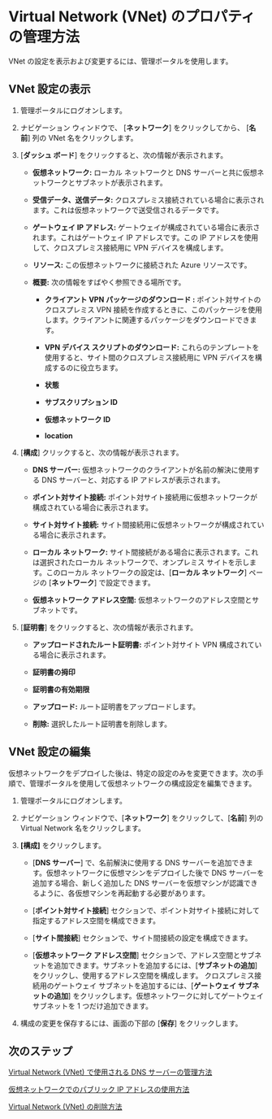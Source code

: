 <properties 
   pageTitle="Virtual Network (VNet) のプロパティの管理方法"
   description="仮想ネットワークの設定を表示および編集する方法を学習します。"
   services="virtual-network"
   documentationCenter="na"
   authors="telmosampaio"
   manager="carolz"
   editor="tysonn" />
<tags 
   ms.service="virtual-network"
   ms.devlang="na"
   ms.topic="article"
   ms.tgt_pltfrm="na"
   ms.workload="infrastructure-services"
   ms.date="06/08/2015"
   ms.author="telmos" />

# Virtual Network (VNet) のプロパティの管理方法
VNet の設定を表示および変更するには、管理ポータルを使用します。

## VNet 設定の表示

1. 管理ポータルにログオンします。

1. ナビゲーション ウィンドウで、 [**ネットワーク**] をクリックしてから、 [**名前**] 列の VNet 名をクリックします。

1. [**ダッシュ ボード**] をクリックすると、次の情報が表示されます。

	- **仮想ネットワーク:** ローカル ネットワークと DNS サーバーと共に仮想ネットワークとサブネットが表示されます。

	- **受信データ、送信データ:** クロスプレミス接続されている場合に表示されます。これは仮想ネットワークで送受信されるデータです。

	- **ゲートウェイ IP アドレス:** ゲートウェイが構成されている場合に表示されます。これはゲートウェイ IP アドレスです。この IP アドレスを使用して、クロスプレミス接続用に VPN デバイスを構成します。

	- **リソース:** この仮想ネットワークに接続された Azure リソースです。

	- **概要:** 次の情報をすばやく参照できる場所です。

		- **クライアント VPN パッケージのダウンロード :** ポイント対サイトのクロスプレミス VPN 接続を作成するときに、このパッケージを使用します。クライアントに関連するパッケージをダウンロードできます。

		- **VPN デバイス スクリプトのダウンロード:** これらのテンプレートを使用すると、サイト間のクロスプレミス接続用に VPN デバイスを構成するのに役立ちます。

		- **状態**

		- **サブスクリプション ID**
		
		- **仮想ネットワーク ID**
		
		- **location**

1. [**構成**] クリックすると、次の情報が表示されます。

	- **DNS サーバー:** 仮想ネットワークのクライアントが名前の解決に使用する DNS サーバーと、対応する IP アドレスが表示されます。

	- **ポイント対サイト接続:** ポイント対サイト接続用に仮想ネットワークが構成されている場合に表示されます。

	- **サイト対サイト接続:** サイト間接続用に仮想ネットワークが構成されている場合に表示されます。

	- **ローカル ネットワーク:** サイト間接続がある場合に表示されます。これは選択されたローカル ネットワークで、オンプレミス サイトを示します。このローカル ネットワークの設定は、[**ローカル ネットワーク**] ページの [**ネットワーク**] で設定できます。
	
	- **仮想ネットワーク アドレス空間:** 仮想ネットワークのアドレス空間とサブネットです。

1. [**証明書**] をクリックすると、次の情報が表示されます。

	- **アップロードされたルート証明書:** ポイント対サイト VPN 構成されている場合に表示されます。
	
	- **証明書の拇印**
	
	- **証明書の有効期限**
	
	- **アップロード:** ルート証明書をアップロードします。
	
	- **削除:** 選択したルート証明書を削除します。

## VNet 設定の編集

仮想ネットワークをデプロイした後は、特定の設定のみを変更できます。次の手順で、管理ポータルを使用して仮想ネットワークの構成設定を編集できます。

1. 管理ポータルにログオンします。

1. ナビゲーション ウィンドウで、[**ネットワーク**] をクリックして、[**名前**] 列の Virtual Network 名をクリックします。

1. **[構成]** をクリックします。

	- [**DNS サーバー**] で、名前解決に使用する DNS サーバーを追加できます。仮想ネットワークに仮想マシンをデプロイした後で DNS サーバーを追加する場合、新しく追加した DNS サーバーを仮想マシンが認識できるように、各仮想マシンを再起動する必要があります。
	
	- [**ポイント対サイト接続**] セクションで、ポイント対サイト接続に対して指定するアドレス空間を構成できます。
	
	- [**サイト間接続**] セクションで、サイト間接続の設定を構成できます。
	
	- [**仮想ネットワーク アドレス空間**] セクションで、アドレス空間とサブネットを追加できます。サブネットを追加するには、[**サブネットの追加**] をクリックし、使用するアドレス空間を構成します。 クロスプレミス接続用のゲートウェイ サブネットを追加するには、[**ゲートウェイ サブネットの追加**] をクリックします。仮想ネットワークに対してゲートウェイ サブネットを 1 つだけ追加できます。

1. 構成の変更を保存するには、画面の下部の [**保存**] をクリックします。

## 次のステップ

[Virtual Network (VNet) で使用される DNS サーバーの管理方法](../virtual-networks-manage-dns-in-vnet)

[仮想ネットワークでのパブリック IP アドレスの使用方法](../virtual-networks-public-ip-within-vnet)

[Virtual Network (VNet) の削除方法](../virtual-networks-delete-vnet)

<!---HONumber=July15_HO4-->